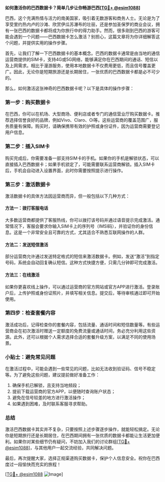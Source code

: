 **如何激活你的巴西数据卡？简单几步让你畅游巴西[[TG💪+ @esim1088](https://t.me/s/esim1088)]**

巴西，这个充满热情与活力的南美国家，吸引着无数游客和商务人士。无论是为了享受里约热内卢的沙滩、欣赏伊瓜苏瀑布的壮丽，还是参加圣保罗的商业会议，拥有一张巴西的数据卡都将成为你旅行中的得力助手。然而，很多刚到巴西的游客可能会遇到一个问题——巴西数据卡怎么激活？别担心，这篇文章将为你详细解答这个问题，并提供实用的操作步骤。

首先，让我们了解一下巴西数据卡的基本概念。巴西的数据卡通常是由当地的通信运营商提供的SIM卡，支持4G或5G网络，能够满足你在巴西期间的通话、短信以及上网需求。相比于漫游服务，使用本地数据卡不仅费用更低，而且信号覆盖更广。因此，无论你是短期旅游还是长期居住，一张优质的巴西数据卡都是必不可少的。

那么，如何激活这张神奇的巴西数据卡呢？以下是具体的操作步骤：

### 第一步：购买数据卡

在巴西，你可以在机场、大型商场、便利店或者专门的通信营业厅购买数据卡。推荐选择信誉良好的品牌，例如Vivo、Claro、Oi等。这些运营商的覆盖范围广，服务质量有保障。购买时，请确保携带有效的护照或身份证件，因为运营商需要登记用户信息。

### 第二步：插入SIM卡

购买完成后，你需要准备一部支持SIM卡的手机。如果你的手机是解锁状态，可以直接插入巴西数据卡；如果手机锁定了，可能需要联系运营商解锁。插入SIM卡后，手机会自动进入设置界面，此时你需要按照提示进行操作。

### 第三步：激活数据卡

激活数据卡的具体方法因运营商而异，但一般包括以下几种方式：

#### 方法一：拨打客服电话

大多数运营商都提供了客服热线，你可以拨打该号码并通过语音提示完成激活。通常情况下，客服会要求你输入SIM卡上的序列号（IMSI码），并验证你的身份信息。这是一个非常安全且可靠的方式，尤其适合不熟悉互联网操作的人群。

#### 方法二：发送短信激活

部分运营商允许通过发送特定格式的短信来激活数据卡。例如，发送“激活”到指定号码，系统会自动回复确认短信。这种方式快捷方便，只需几分钟即可完成激活。

#### 方法三：在线激活

如果你更喜欢线上操作，可以通过运营商的官方网站或官方APP进行激活。登录账户后，上传护照或身份证照片，并填写相关信息。提交后，等待审核通过即可开始使用。

### 第四步：检查套餐内容

激活成功后，记得检查你的套餐内容，包括流量、通话时间和短信数量等。有些运营商会在初次激活时赠送一定额度的免费流量或通话时间，务必充分利用这些资源。此外，还可以根据个人需求选择合适的套餐升级方案，以满足不同的使用场景。

### 小贴士：避免常见问题

在激活过程中，可能会遇到一些常见的问题，比如无法收到验证码、信号不稳定等。为了避免这些问题，建议提前做好准备工作：

1. 确保手机已解锁，且支持当地频段；
2. 提前下载运营商的官方APP，以便随时查询账户状态；
3. 避免在信号较差的地方进行激活操作；
4. 如果遇到困难，及时联系客服寻求帮助。

### 总结

激活巴西数据卡其实并不复杂，只要按照上述步骤逐步操作，就能轻松搞定。无论你是短期旅行还是长期居住，在巴西期间拥有一张优质的数据卡都能让生活更加便利。如果你对某些细节仍有疑问，不妨加入我们的讨论群组[[TG💪+ @esim1088](https://t.me/s/esim1088)]，与其他用户一起交流经验，共同解决问题。

最后，再次提醒大家，选择正规渠道购买数据卡，保护个人信息安全。祝你在巴西度过一段愉快而充实的旅程！

[[TG💪+ @esim1088](https://t.me/s/esim1088) ![Image](https://i.postimg.cc/4NQfJmqS/Snipaste-2025-05-13-00-14-12.png)]